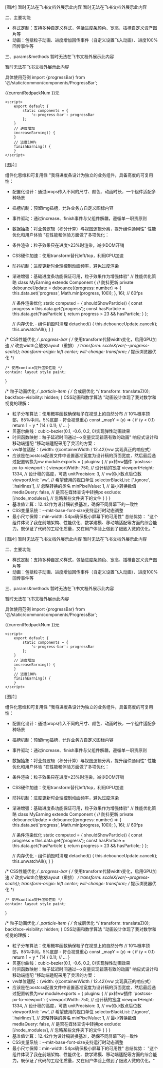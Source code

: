 [图片]
暂时无法在飞书文档外展示此内容
暂时无法在飞书文档外展示此内容

二、主要功能
- 样式定制：支持多种自定义样式，包括进度条颜色、宽高、插槽自定义资产图片等
- 动画：包括粒子动画、进度增加回传事件（自定义设置飞入动画）、进度100%回传事件等

三、params&methods
暂时无法在飞书文档外展示此内容

暂时无法在飞书文档外展示此内容

具体使用范例
   import {progressBar} from '@/static/common/components/ProgressBar';
    <c-progress-bar
        current-points="{{curPoint}}"
        totalPoints="{{total}}"
        bgColor="{{bgColor}}"
        lineBorder="{{lineBorder}}"
        containerWidth="810"
        containerHeight="54"
        containerBgColor="#D9D9D999"
        barDuration="0.5"
        hasParticle
        on-increase="increaseEarning"
        on-finish="finishEarning"
        class="{{$style['earnings-lj']}}"
    >
        <div slot="img" class="{{$style['img']}}">
            <span class="{{$style['amount']}} {{$style['front']}}">{{currentRedpackNum }}</span><span class="{{$style['amount-danwei']}} {{$style['front']}}">元</span>
        </div>
    </c-progress-bar>
    
    <script>
        export default {
            static components = {
                'c-progress-bar': progressBar
            };
        }
        // 进度增加
        increaseEarning() {
        }
        // 进度100%
        finishEarning() {
        }
    </script>
[图片]

组件化思维和可复用性
"我将进度条设计为独立的业务组件，具备高度的可复用性：
- 配置化设计：通过props传入不同的尺寸、颜色、动画时长，一个组件适配多种场景
- 插槽机制：预留img插槽，允许业务方自定义图标内容
- 事件驱动：通过increase、finish事件与父组件解耦，遵循单一职责原则
- 数据抽象：将业务逻辑（积分计算）与视图逻辑分离，提升组件通用性"
性能优化和用户体验
"在性能和体验方面做了多项优化：
- 条件渲染：粒子效果只在进度>23%时渲染，减少DOM开销
- CSS硬件加速：使用transform替代left/top，利用GPU加速
- 防抖机制：进度更新时合理控制动画频率，避免过度渲染
- 渐进增强：基础进度条功能保证可用，粒子效果作为增强体验"
// 性能优化策略
class MyEarning extends Component {
    // 防抖更新
    private debounceUpdate = debounce((progress: number) => {
        this.data.set('progress', Math.min(progress, 100));
    }, 16); // 60fps

    // 条件渲染优化
    static computed = {
        shouldShowParticle() {
            const progress = this.data.get('progress');
            const hasParticle = this.data.get('hasParticle');
            return progress > 23 && hasParticle;
        }
    };

    // 内存优化 - 组件销毁时清理
    detached() {
        this.debounceUpdate.cancel();
        this.unwatchAll();
    }
}

/* CSS性能优化 */
.progress-bar {
    /* 使用transform代替width变化，启用GPU加速 *//* 改变width会触发layout（重排） */
    transform: scaleX(var(--progress-scale));
    transform-origin: left center;
    will-change: transform; /* 提示浏览器优化 */
    
    /* 使用contain提升渲染性能 */
    contain: layout style paint;
}

/* 粒子动画优化 */
.particle-item {
    /* 合成层优化 */
    transform: translateZ(0);
    backface-visibility: hidden;
}
CSS动画和数学算法
"动画设计体现了我对数学和视觉的理解：
- 粒子分布算法：使用概率函数确保粒子在视觉上的自然分布
// 10%概率顶部，85%中间，5%底部 - 符合视觉重心
const _mapY = (y) => {
    if (y < 0.1) return 1 + y * (14 / 0.1);
    // ...
}
- 贝塞尔曲线：cubic-bezier(0.1, -0.6, 0.2, 0)实现弹性动画效果
- 时间函数映射：粒子延迟时间通过--x变量实现错落有致的动画"
响应式设计和移动端适配
"移动端适配采用了灵活的方案：
- vw单位适配：（width: {{containerWidth / 12.42}}vw 实现真正的响应式）
- 应该是在postcss配置文件中设置基准宽度为设计稿的页面宽度，然后最后通过配置转换为vw
module.exports = {
    plugins: {
        // px转vw插件
        'postcss-px-to-viewport': {
            viewportWidth: 750, // 设计稿的宽度
            viewportHeight: 1334, // 设计稿的高度，可选
            unitPrecision: 3, // vw的小数点后位数
            viewportUnit: 'vw', // 希望使用的视口单位
            selectorBlackList: ['.ignore', '.hairlines'], // 忽略转换的类名
            minPixelValue: 1, // 最小转换数值
            mediaQuery: false, // 是否在媒体查询中转换px
            exclude: [/node_modules/], // 忽略某些文件夹下的文件
        }
    }
}
- 基准值计算：12.42作为设计稿转换基准，确保不同屏幕下的一致性
- CSS变量系统：--mkt-base-font-size支持运行时动态调整
- 最小尺寸保障：min-width: 54px确保极小屏幕下的可用性"
总结优势： "这个组件体现了我在前端架构、性能优化、数学建模、移动端适配等方面的综合能力。既保证了代码的工程化质量，又在用户体验上做到了细致入微的优化。"
<template>
    <div
        class="{{$style['earnings-container']}}"
        style="
            --mkt-base-font-size: {{fontSize / 12.42}}vw;
            background: {{containerBgColor}};
            border: {{lineBorder}};
            width: {{containerWidth / 12.42}}vw;
            height: {{containerHeight / 12.42}}vw;
        "
    >
        <!-- 进度条底部框 -->
        <div
            class="{{$style['progress-container']}}"   
        >
            <!-- 进度bar动画 -->
            <div
                s-ref="progressBar"
                class="{{[$style['progress-bar'], toggleAnimationEnd && $style['process-bar-end']]}}"
                style="
                    width: {{progress}}%;
                    background: {{bgColor}};
                    transition-duration: {{barDuration}}s;"
                on-transitionend="onProcessBarTransitionEnd"
            >
                <div s-show="+progress > 23 && hasParticle" class="{{$style['particle']}}">
                    <div
                        s-for="position in particleList" class="{{$style['particle-item']}}"
                        style="--x: {{position.x}}s; --y: {{position.y}}%;"
                    ></div>
                </div>
            </div> 
        </div>
        <!-- 资产图片自定义 -->
        <slot
            name="img"
        ></slot>
    </div>
</template>

<script lang="ts">
import {Component} from 'san';

interface ComponentData {
    /** 总分 */
    totalPoints: number | null;
    /** 当前分 */
    currentPoints: number;
    /** 进度条百分比 */
    progress: number;
    /** 进度条达到100% */
    toggleAnimationEnd: boolean;
    /** 是否有粒子效果 */
    hasParticle: boolean;
    /** 进度条底部容器宽度 */
    containerWidth: number;
    /** 进度条底部容器高度 */
    containerHeight: number;
    /** 进度条底部容器背景色 支持渐变和纯色 */
    containerBgColor: string;
}

export default class MyEarning extends Component {
    public initData(): ComponentData {
        return {
            totalPoints: 0,
            currentPoints: 0,
            progress: 0,
            toggleAnimationEnd: false,
            hasParticle: false,
            containerWidth: 810,
            containerHeight: 54,
            containerBgColor: '#D9D9D999'
        };
    }

    public attached(): void {
        this.updateProgress(this.data.get('currentProgress'));
        this.watch('currentProgress', this.updateProgress);
    }

        static computed = {
        currentProgress () {
            const currentPoints = this.data.get('currentPoints');
            const totalPoints = this.data.get('totalPoints');
            return Number(currentPoints) / Number(totalPoints);
        },
        // 粒子列表
        particleList() {
            const particleList = [];
            const _mapY = (y: number) => {
                if (y < 0.1) {
                    // 10% 概率，1%-15%
                    return 1 + y * (14 / 0.1); // [1, 15)
                }
                else if (y < 0.95) {
                    // 85% 概率，16%-60%
                    return 16 + (y - 0.1) * (44 / 0.85); // [16, 60)
                }
                else {
                    // 5% 概率，61%-100%
                    return 61 + (y - 0.95) * (39 / 0.05); // [61, 100)
                }
            };
            // 确保x间距在0.05-0.2之间
            const _getRandomGap = () => {
                return 0.05 + Math.random() * 0.15; // 生成0.3到0.5之间的随机数
            };
            let currentX = 0;
            for (let i = 0; i < 8; i++) {
                const gap = _getRandomGap();
                particleList.push({x: currentX.toFixed(3), y: _mapY(Math.random())});
                currentX += gap;
            }
            return particleList;
        }
    }

    private async updateProgress(val: number, args: {oldValue: number}) {
        const progress = Number(val) * 100;
        // 进度条有变化
        if (args && val > args.oldValue) {
            this.fire('increase');
        }
        // 执行进度动画
        this.data.set('progress', Math.min(progress, 100));
    }
    // 进度条动画结束事件
    onProcessBarTransitionEnd(e) {
        // e?.stopPropagation();
        if (+this.data.get('progress') === 100) {
            this.fire('finish');
        }
    }
}
</script>

<style lang="less" module>
@import '../../mixin.less';
.earnings-container {
    display: flex;
    // position: absolute;
    // left: 50%;
    // top: 183px;
    // transform: translateX(-50%);
    align-items: center;
    border-radius: 9999px;
    justify-content: flex-start;
    align-items: center;
    border: 3px solid #FFFFFF;
    // box-sizing: border-box;
    
    .progress-container {
        width: 65%;
        overflow: hidden;
        z-index: 1;
        height: 54px;
        line-height: 54px;
    }
    .progress-bar {
        height: 100%;
        border-radius: 9999px;
        min-width: 54px;
        transition: width 1s ease;
        display: flex;
        align-items: center;
        position: relative;
        // &:after {
        //     content: '';
        //     display: block;
        //     width: 100%;
        //     height: 12px;
        //     min-width: 12px;
        //     border-radius: 4px;
        //     margin-top: 7px;
        //     background: linear-gradient(90deg, rgba(255, 255, 255, 0.25) 0%, rgba(255, 255, 255, 0.45) 100%);
        // }
        &.showPass {
            transition: width 0.12s ease-in;
        }
        &.process-bar-end {
            left: unset;
            right: 0;
            width: 0% !important;
            transform-origin: right center !important;
            opacity: 0;
        }
        .particle {
            position: absolute;
            width: 387px;
            top: 0;
            right: 0;
            height: 53px;
            border-radius: 9999px;
            overflow: hidden;
            display: flex;
            flex-direction: row-reverse;
            // background: linear-gradient(93deg,
            //                 rgba(255, 255, 255, 0.00) 71.8%,
            //                 rgba(255, 255, 255, 0.30) 83.74%,
            //                 rgba(255, 255, 255, 0.33) 93.98%),
            //             linear-gradient(89deg,
            //                 rgba(238, 242, 129, 0.00) 71.77%,
            //                 rgba(250, 255, 107, 0.35) 86.56%,
            //                 rgba(255, 255, 255, 0.70) 97.62%);
            background-size: 100% 100%;
            background-repeat: no-repeat;
            background-image: url('https://gips2.baidu.com/it/u=3896502504,3443677759&fm=3028&app=3028&f=PNG&fmt=auto&q=75&size=f71_55');
            width: 71px;
            height: 55px;
            .particle-item {
                content: '';
                display: block;
                width: 14px;
                height: 14px;
                position: absolute;
                // right: var(--x);
                top: var(--y);
                border-radius: 50%;
                transform-origin: center center;
                animation: particle 2s linear infinite forwards;
                animation-delay: var(--x);
                background: radial-gradient(50% 50% at 50% 50%,
                    rgba(255, 255, 255, 0.8) 0%,
                    rgba(255, 255, 255, 0.634615) 25%,
                    rgba(255, 255, 255, 0.142382) 74.52%,
                    rgba(255, 255, 255, 0) 100%);
            }
            @keyframes particle {
                0% {
                    transform: translateX(0) scale(1);
                }
                100% {
                    transform: translateX(-387px) scale(0);
                }
            }
        }
    }

    .afx {
        position: absolute;
        z-index: 10;
    }

    .amount, .amount-danwei {
        color: #FF2828;
        font-size: 46px;
        font-weight: 500;
        font-family: BaiduNumberPlus;
        margin-top: 16px;
        line-height: 71px;
        display: inline-block;
    }
    .front {
        margin-top: 6px;
    }
    .amount-danwei {
        font-size: 26px;
        margin-bottom: 9px;
    }

    .front-bale {
        width: 132px;
        height: 132px;
        background: url('https://gips1.baidu.com/it/u=3844495338,1175158309&fm=3028&app=3028&f=PNG&fmt=auto&q=75&size=f132_132') center / 100%   no-repeat ;
        position: absolute;
        background-size: contain;
        right: 239px;
        bottom: -39px;
        z-index: 2;
    }
    .union {
        width: 49px;
        height: 11px;
        background: url('https://gips2.baidu.com/it/u=1595964835,587288577&fm=3028&app=3028&f=PNG&fmt=auto&q=75&size=f49_11') center / 100%   no-repeat ;
        position: absolute;
        right: 162px;
        bottom: 21px;
        z-index: 2;
    }
    .final-bale {
        width: 159px;
        height: 159px;
        background: url('https://gips2.baidu.com/it/u=1663311960,1692287398&fm=3028&app=3028&f=PNG&fmt=auto&q=75&size=f159_159') center / 100%   no-repeat ;
        position: absolute;
        background-size: contain;
        right: -12px;
        bottom: -46px;
        z-index: 2;
    }
}

.breathing {
    animation: breathing 0.4s cubic-bezier(0.1, -0.6, 0.2, 0);
    animation-iteration-count: 1; /* 动画只执行一次 */
}

@keyframes breathing {
    0% {
        transform: scale(1);
    }
    // 25% {
    //     transform: scale(1.1);
    // }
    50% {
        transform: scale(1.4);
    }
    100% {
        transform: scale(1);
    }
}
</style>


[图片]
暂时无法在飞书文档外展示此内容
暂时无法在飞书文档外展示此内容

二、主要功能
- 样式定制：支持多种自定义样式，包括进度条颜色、宽高、插槽自定义资产图片等
- 动画：包括粒子动画、进度增加回传事件（自定义设置飞入动画）、进度100%回传事件等

三、params&methods
暂时无法在飞书文档外展示此内容

暂时无法在飞书文档外展示此内容

具体使用范例
   import {progressBar} from '@/static/common/components/ProgressBar';
    <c-progress-bar
        current-points="{{curPoint}}"
        totalPoints="{{total}}"
        bgColor="{{bgColor}}"
        lineBorder="{{lineBorder}}"
        containerWidth="810"
        containerHeight="54"
        containerBgColor="#D9D9D999"
        barDuration="0.5"
        hasParticle
        on-increase="increaseEarning"
        on-finish="finishEarning"
        class="{{$style['earnings-lj']}}"
    >
        <div slot="img" class="{{$style['img']}}">
            <span class="{{$style['amount']}} {{$style['front']}}">{{currentRedpackNum }}</span><span class="{{$style['amount-danwei']}} {{$style['front']}}">元</span>
        </div>
    </c-progress-bar>
    
    <script>
        export default {
            static components = {
                'c-progress-bar': progressBar
            };
        }
        // 进度增加
        increaseEarning() {
        }
        // 进度100%
        finishEarning() {
        }
    </script>
[图片]

组件化思维和可复用性
"我将进度条设计为独立的业务组件，具备高度的可复用性：
- 配置化设计：通过props传入不同的尺寸、颜色、动画时长，一个组件适配多种场景
- 插槽机制：预留img插槽，允许业务方自定义图标内容
- 事件驱动：通过increase、finish事件与父组件解耦，遵循单一职责原则
- 数据抽象：将业务逻辑（积分计算）与视图逻辑分离，提升组件通用性"
性能优化和用户体验
"在性能和体验方面做了多项优化：
- 条件渲染：粒子效果只在进度>23%时渲染，减少DOM开销
- CSS硬件加速：使用transform替代left/top，利用GPU加速
- 防抖机制：进度更新时合理控制动画频率，避免过度渲染
- 渐进增强：基础进度条功能保证可用，粒子效果作为增强体验"
// 性能优化策略
class MyEarning extends Component {
    // 防抖更新
    private debounceUpdate = debounce((progress: number) => {
        this.data.set('progress', Math.min(progress, 100));
    }, 16); // 60fps

    // 条件渲染优化
    static computed = {
        shouldShowParticle() {
            const progress = this.data.get('progress');
            const hasParticle = this.data.get('hasParticle');
            return progress > 23 && hasParticle;
        }
    };

    // 内存优化 - 组件销毁时清理
    detached() {
        this.debounceUpdate.cancel();
        this.unwatchAll();
    }
}

/* CSS性能优化 */
.progress-bar {
    /* 使用transform代替width变化，启用GPU加速 *//* 改变width会触发layout（重排） */
    transform: scaleX(var(--progress-scale));
    transform-origin: left center;
    will-change: transform; /* 提示浏览器优化 */
    
    /* 使用contain提升渲染性能 */
    contain: layout style paint;
}

/* 粒子动画优化 */
.particle-item {
    /* 合成层优化 */
    transform: translateZ(0);
    backface-visibility: hidden;
}
CSS动画和数学算法
"动画设计体现了我对数学和视觉的理解：
- 粒子分布算法：使用概率函数确保粒子在视觉上的自然分布
// 10%概率顶部，85%中间，5%底部 - 符合视觉重心
const _mapY = (y) => {
    if (y < 0.1) return 1 + y * (14 / 0.1);
    // ...
}
- 贝塞尔曲线：cubic-bezier(0.1, -0.6, 0.2, 0)实现弹性动画效果
- 时间函数映射：粒子延迟时间通过--x变量实现错落有致的动画"
响应式设计和移动端适配
"移动端适配采用了灵活的方案：
- vw单位适配：（width: {{containerWidth / 12.42}}vw 实现真正的响应式）
- 应该是在postcss配置文件中设置基准宽度为设计稿的页面宽度，然后最后通过配置转换为vw
module.exports = {
    plugins: {
        // px转vw插件
        'postcss-px-to-viewport': {
            viewportWidth: 750, // 设计稿的宽度
            viewportHeight: 1334, // 设计稿的高度，可选
            unitPrecision: 3, // vw的小数点后位数
            viewportUnit: 'vw', // 希望使用的视口单位
            selectorBlackList: ['.ignore', '.hairlines'], // 忽略转换的类名
            minPixelValue: 1, // 最小转换数值
            mediaQuery: false, // 是否在媒体查询中转换px
            exclude: [/node_modules/], // 忽略某些文件夹下的文件
        }
    }
}
- 基准值计算：12.42作为设计稿转换基准，确保不同屏幕下的一致性
- CSS变量系统：--mkt-base-font-size支持运行时动态调整
- 最小尺寸保障：min-width: 54px确保极小屏幕下的可用性"
总结优势： "这个组件体现了我在前端架构、性能优化、数学建模、移动端适配等方面的综合能力。既保证了代码的工程化质量，又在用户体验上做到了细致入微的优化。"
<template>
    <div
        class="{{$style['earnings-container']}}"
        style="
            --mkt-base-font-size: {{fontSize / 12.42}}vw;
            background: {{containerBgColor}};
            border: {{lineBorder}};
            width: {{containerWidth / 12.42}}vw;
            height: {{containerHeight / 12.42}}vw;
        "
    >
        <!-- 进度条底部框 -->
        <div
            class="{{$style['progress-container']}}"   
        >
            <!-- 进度bar动画 -->
            <div
                s-ref="progressBar"
                class="{{[$style['progress-bar'], toggleAnimationEnd && $style['process-bar-end']]}}"
                style="
                    width: {{progress}}%;
                    background: {{bgColor}};
                    transition-duration: {{barDuration}}s;"
                on-transitionend="onProcessBarTransitionEnd"
            >
                <div s-show="+progress > 23 && hasParticle" class="{{$style['particle']}}">
                    <div
                        s-for="position in particleList" class="{{$style['particle-item']}}"
                        style="--x: {{position.x}}s; --y: {{position.y}}%;"
                    ></div>
                </div>
            </div> 
        </div>
        <!-- 资产图片自定义 -->
        <slot
            name="img"
        ></slot>
    </div>
</template>

<script lang="ts">
import {Component} from 'san';

interface ComponentData {
    /** 总分 */
    totalPoints: number | null;
    /** 当前分 */
    currentPoints: number;
    /** 进度条百分比 */
    progress: number;
    /** 进度条达到100% */
    toggleAnimationEnd: boolean;
    /** 是否有粒子效果 */
    hasParticle: boolean;
    /** 进度条底部容器宽度 */
    containerWidth: number;
    /** 进度条底部容器高度 */
    containerHeight: number;
    /** 进度条底部容器背景色 支持渐变和纯色 */
    containerBgColor: string;
}

export default class MyEarning extends Component {
    public initData(): ComponentData {
        return {
            totalPoints: 0,
            currentPoints: 0,
            progress: 0,
            toggleAnimationEnd: false,
            hasParticle: false,
            containerWidth: 810,
            containerHeight: 54,
            containerBgColor: '#D9D9D999'
        };
    }

    public attached(): void {
        this.updateProgress(this.data.get('currentProgress'));
        this.watch('currentProgress', this.updateProgress);
    }

        static computed = {
        currentProgress () {
            const currentPoints = this.data.get('currentPoints');
            const totalPoints = this.data.get('totalPoints');
            return Number(currentPoints) / Number(totalPoints);
        },
        // 粒子列表
        particleList() {
            const particleList = [];
            const _mapY = (y: number) => {
                if (y < 0.1) {
                    // 10% 概率，1%-15%
                    return 1 + y * (14 / 0.1); // [1, 15)
                }
                else if (y < 0.95) {
                    // 85% 概率，16%-60%
                    return 16 + (y - 0.1) * (44 / 0.85); // [16, 60)
                }
                else {
                    // 5% 概率，61%-100%
                    return 61 + (y - 0.95) * (39 / 0.05); // [61, 100)
                }
            };
            // 确保x间距在0.05-0.2之间
            const _getRandomGap = () => {
                return 0.05 + Math.random() * 0.15; // 生成0.3到0.5之间的随机数
            };
            let currentX = 0;
            for (let i = 0; i < 8; i++) {
                const gap = _getRandomGap();
                particleList.push({x: currentX.toFixed(3), y: _mapY(Math.random())});
                currentX += gap;
            }
            return particleList;
        }
    }

    private async updateProgress(val: number, args: {oldValue: number}) {
        const progress = Number(val) * 100;
        // 进度条有变化
        if (args && val > args.oldValue) {
            this.fire('increase');
        }
        // 执行进度动画
        this.data.set('progress', Math.min(progress, 100));
    }
    // 进度条动画结束事件
    onProcessBarTransitionEnd(e) {
        // e?.stopPropagation();
        if (+this.data.get('progress') === 100) {
            this.fire('finish');
        }
    }
}
</script>

<style lang="less" module>
@import '../../mixin.less';
.earnings-container {
    display: flex;
    // position: absolute;
    // left: 50%;
    // top: 183px;
    // transform: translateX(-50%);
    align-items: center;
    border-radius: 9999px;
    justify-content: flex-start;
    align-items: center;
    border: 3px solid #FFFFFF;
    // box-sizing: border-box;
    
    .progress-container {
        width: 65%;
        overflow: hidden;
        z-index: 1;
        height: 54px;
        line-height: 54px;
    }
    .progress-bar {
        height: 100%;
        border-radius: 9999px;
        min-width: 54px;
        transition: width 1s ease;
        display: flex;
        align-items: center;
        position: relative;
        // &:after {
        //     content: '';
        //     display: block;
        //     width: 100%;
        //     height: 12px;
        //     min-width: 12px;
        //     border-radius: 4px;
        //     margin-top: 7px;
        //     background: linear-gradient(90deg, rgba(255, 255, 255, 0.25) 0%, rgba(255, 255, 255, 0.45) 100%);
        // }
        &.showPass {
            transition: width 0.12s ease-in;
        }
        &.process-bar-end {
            left: unset;
            right: 0;
            width: 0% !important;
            transform-origin: right center !important;
            opacity: 0;
        }
        .particle {
            position: absolute;
            width: 387px;
            top: 0;
            right: 0;
            height: 53px;
            border-radius: 9999px;
            overflow: hidden;
            display: flex;
            flex-direction: row-reverse;
            // background: linear-gradient(93deg,
            //                 rgba(255, 255, 255, 0.00) 71.8%,
            //                 rgba(255, 255, 255, 0.30) 83.74%,
            //                 rgba(255, 255, 255, 0.33) 93.98%),
            //             linear-gradient(89deg,
            //                 rgba(238, 242, 129, 0.00) 71.77%,
            //                 rgba(250, 255, 107, 0.35) 86.56%,
            //                 rgba(255, 255, 255, 0.70) 97.62%);
            background-size: 100% 100%;
            background-repeat: no-repeat;
            background-image: url('https://gips2.baidu.com/it/u=3896502504,3443677759&fm=3028&app=3028&f=PNG&fmt=auto&q=75&size=f71_55');
            width: 71px;
            height: 55px;
            .particle-item {
                content: '';
                display: block;
                width: 14px;
                height: 14px;
                position: absolute;
                // right: var(--x);
                top: var(--y);
                border-radius: 50%;
                transform-origin: center center;
                animation: particle 2s linear infinite forwards;
                animation-delay: var(--x);
                background: radial-gradient(50% 50% at 50% 50%,
                    rgba(255, 255, 255, 0.8) 0%,
                    rgba(255, 255, 255, 0.634615) 25%,
                    rgba(255, 255, 255, 0.142382) 74.52%,
                    rgba(255, 255, 255, 0) 100%);
            }
            @keyframes particle {
                0% {
                    transform: translateX(0) scale(1);
                }
                100% {
                    transform: translateX(-387px) scale(0);
                }
            }
        }
    }

    .afx {
        position: absolute;
        z-index: 10;
    }

    .amount, .amount-danwei {
        color: #FF2828;
        font-size: 46px;
        font-weight: 500;
        font-family: BaiduNumberPlus;
        margin-top: 16px;
        line-height: 71px;
        display: inline-block;
    }
    .front {
        margin-top: 6px;
    }
    .amount-danwei {
        font-size: 26px;
        margin-bottom: 9px;
    }

    .front-bale {
        width: 132px;
        height: 132px;
        background: url('https://gips1.baidu.com/it/u=3844495338,1175158309&fm=3028&app=3028&f=PNG&fmt=auto&q=75&size=f132_132') center / 100%   no-repeat ;
        position: absolute;
        background-size: contain;
        right: 239px;
        bottom: -39px;
        z-index: 2;
    }
    .union {
        width: 49px;
        height: 11px;
        background: url('https://gips2.baidu.com/it/u=1595964835,587288577&fm=3028&app=3028&f=PNG&fmt=auto&q=75&size=f49_11') center / 100%   no-repeat ;
        position: absolute;
        right: 162px;
        bottom: 21px;
        z-index: 2;
    }
    .final-bale {
        width: 159px;
        height: 159px;
        background: url('https://gips2.baidu.com/it/u=1663311960,1692287398&fm=3028&app=3028&f=PNG&fmt=auto&q=75&size=f159_159') center / 100%   no-repeat ;
        position: absolute;
        background-size: contain;
        right: -12px;
        bottom: -46px;
        z-index: 2;
    }
}

.breathing {
    animation: breathing 0.4s cubic-bezier(0.1, -0.6, 0.2, 0);
    animation-iteration-count: 1; /* 动画只执行一次 */
}

@keyframes breathing {
    0% {
        transform: scale(1);
    }
    // 25% {
    //     transform: scale(1.1);
    // }
    50% {
        transform: scale(1.4);
    }
    100% {
        transform: scale(1);
    }
}
</style>